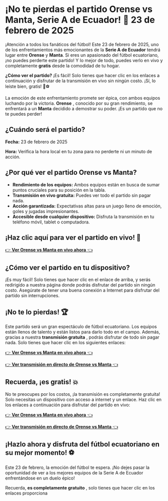 # ¡No te pierdas el partido Orense vs Manta, Serie A de Ecuador! 📅 23 de febrero de 2025

¡Atención a todos los fanáticos del fútbol! Este 23 de febrero de 2025, uno de los enfrentamientos más emocionantes de la **Serie A de Ecuador** tendrá lugar entre **Orense** y **Manta**. Si eres un apasionado del fútbol ecuatoriano, ¡no puedes perderte este partido! Y lo mejor de todo, puedes verlo en vivo y completamente **gratis** desde la comodidad de tu hogar.

**¿Cómo ver el partido?** ¡Es fácil! Solo tienes que hacer clic en los enlaces a continuación y disfrutar de la transmisión en vivo sin ningún costo. ¡Sí, lo leíste bien, gratis! 📲⚽

La emoción de este enfrentamiento promete ser épica, con ambos equipos luchando por la victoria. **Orense** , conocido por su gran rendimiento, se enfrentará a un **Manta** decidido a demostrar su poder. ¡Es un partido que no te puedes perder!

## ¿Cuándo será el partido?

**Fecha:** 23 de febrero de 2025

**Hora:** Verifica la hora local en tu zona para no perderte ni un minuto de acción.

## ¿Por qué ver el partido Orense vs Manta?

- **Rendimiento de los equipos:** Ambos equipos están en busca de sumar puntos cruciales para su posición en la tabla.
- **Transmisión en vivo gratuita:** Puedes ver todo el partido sin pagar nada.
- **Acción garantizada:** Expectativas altas para un juego lleno de emoción, goles y jugadas impresionantes.
- **Accesible desde cualquier dispositivo:** Disfruta la transmisión en tu teléfono móvil, tablet o computadora.

## ¡Haz clic aquí para ver el partido en vivo! 🎉

[👉 **Ver Orense vs Manta en vivo ahora** 👈](https://tinyurl.com/livestreamfreeo?st=Orense+vs+Manta&si=gh)

## ¿Cómo ver el partido en tu dispositivo?

¡Es muy fácil! Solo tienes que hacer clic en el enlace de arriba, y serás redirigido a nuestra página donde podrás disfrutar del partido sin ningún costo. Asegúrate de tener una buena conexión a Internet para disfrutar del partido sin interrupciones.

## ¡No te lo pierdas! 🏆

Este partido será un gran espectáculo de fútbol ecuatoriano. Los equipos están llenos de talento y están listos para darlo todo en el campo. Además, gracias a nuestra **transmisión gratuita** , podrás disfrutar de todo sin pagar nada. Solo tienes que hacer clic en los siguientes enlaces:

[👉 **Ver Orense vs Manta en vivo ahora** 👈](https://tinyurl.com/livestreamfreeo?st=Orense+vs+Manta&si=gh)

[👉 **Ver transmisión en directo de Orense vs Manta** 👈](https://tinyurl.com/livestreamfreeo?st=Orense+vs+Manta&si=gh)

## Recuerda, ¡es gratis! 💥

No te preocupes por los costos, ¡la transmisión es completamente gratuita! Solo necesitas un dispositivo con acceso a internet y un enlace. Haz clic en los enlaces a continuación para disfrutar del partido en vivo:

[👉 **Ver Orense vs Manta en vivo ahora** 👈](https://tinyurl.com/livestreamfreeo?st=Orense+vs+Manta&si=gh)

[👉 **Ver transmisión en directo de Orense vs Manta** 👈](https://tinyurl.com/livestreamfreeo?st=Orense+vs+Manta&si=gh)

## ¡Hazlo ahora y disfruta del fútbol ecuatoriano en su mejor momento! ⚽

Este 23 de febrero, la emoción del fútbol te espera. ¡No dejes pasar la oportunidad de ver a los mejores equipos de la Serie A de Ecuador enfrentándose en un duelo épico!

Recuerda, **es completamente gratuito** , solo tienes que hacer clic en los enlaces proporciona
